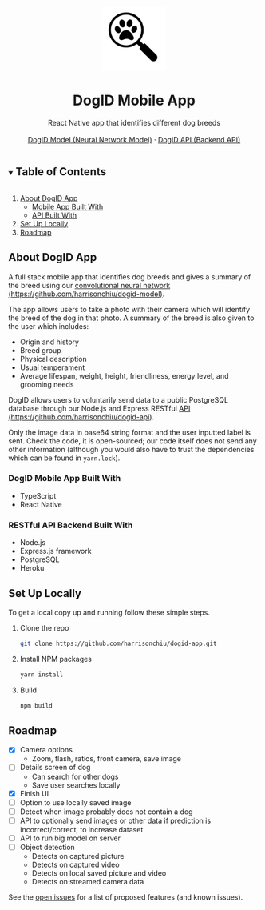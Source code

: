 <!-- PROJECT LOGO -->
<br />
<p align="center">
  <a href="https://github.com/harrisonchiu/dogid-app">
    <img src="docs/dogid-logo.png" alt="Logo" width="128" height="128">
  </a>

  <h1 align="center">DogID Mobile App</h1>

  <p align="center">
    React Native app that identifies different dog breeds
    <br />
    <br />
    <a href="https://github.com/harrisonchiu/dogid-model">DogID Model (Neural Network Model)</a>
    ·
    <a href="https://github.com/harrisonchiu/dogid-api">DogID API (Backend API)</a>
  </p>
</p>



<!-- TABLE OF CONTENTS -->
<details open="open">
  <summary><h2 style="display: inline-block">Table of Contents</h2></summary>
  <ol>
    <li>
      <a href="#about-dogid-api">About DogID App</a>
      <ul>
        <li><a href="#dogid-mobile-app-built-with">Mobile App Built With</a></li>
      </ul>
      <ul>
        <li><a href="#restful-api-backend-built-with">API Built With</a></li>
      </ul>
    </li>
    <li>
      <a href="#set-up-locally">Set Up Locally</a>
    </li>
    <li>
      <a href="#roadmap">Roadmap</a>
    </li>
  </ol>
</details>



<!-- ABOUT THE PROJECT -->
## About DogID App

A full stack mobile app that identifies dog breeds and gives a summary of the breed
using our [convolutional neural network (https://github.com/harrisonchiu/dogid-model)](https://github.com/harrisonchiu/dogid-model).

The app allows users to take a photo with their camera which will identify the breed of
the dog in that photo. A summary of the breed is also given to the user which includes:
- Origin and history
- Breed group
- Physical description
- Usual temperament
- Average lifespan, weight, height, friendliness, energy level, and grooming needs

DogID allows users to voluntarily send data to a public PostgreSQL database through our
Node.js and Express RESTful [API (https://github.com/harrisonchiu/dogid-api)](https://github.com/harrisonchiu/dogid-api).

Only the image data in base64 string format and the user inputted label is sent.
Check the code, it is open-sourced; our code itself does not send any other information
(although you would also have to trust the dependencies which can be found in `yarn.lock`).

### DogID Mobile App Built With
- TypeScript
- React Native

### RESTful API Backend Built With
- Node.js
- Express.js framework
- PostgreSQL
- Heroku


<!-- GETTING STARTED -->
## Set Up Locally

To get a local copy up and running follow these simple steps.

1. Clone the repo
    ```sh
    git clone https://github.com/harrisonchiu/dogid-app.git
    ```
2. Install NPM packages
    ```sh
    yarn install
    ```
3. Build
    ```sh
    npm build
    ```


<!-- ROADMAP -->
## Roadmap
- [x] Camera options
    - Zoom, flash, ratios, front camera, save image
- [ ] Details screen of dog
    - Can search for other dogs
    - Save user searches locally
- [x] Finish UI
- [ ] Option to use locally saved image
- [ ] Detect when image probably does not contain a dog
- [ ] API to optionally send images or other data if prediction is incorrect/correct, to increase dataset
- [ ] API to run big model on server
- [ ] Object detection
    - Detects on captured picture
    - Detects on captured video
    - Detects on local saved picture and video
    - Detects on streamed camera data

See the [open issues](https://github.com/harrisonchiu/dogid-app/issues) for a list of proposed features (and known issues).